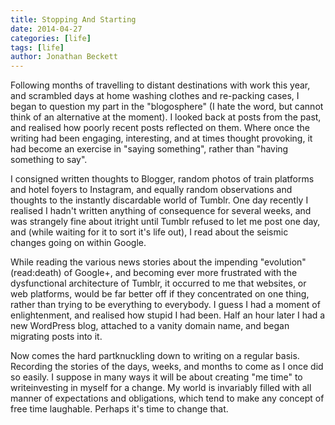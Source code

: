 ```yaml
---
title: Stopping And Starting
date: 2014-04-27
categories: [life]
tags: [life]
author: Jonathan Beckett
---
```


Following months of travelling to distant destinations with work this year, and scrambled days at home washing clothes and re-packing cases, I began to question my part in the "blogosphere" (I hate the word, but cannot think of an alternative at the moment). I looked back at posts from the past, and realised how poorly recent posts reflected on them. Where once the writing had been engaging, interesting, and at times thought provoking, it had become an exercise in "saying something", rather than "having something to say".

I consigned written thoughts to Blogger, random photos of train platforms and hotel foyers to Instagram, and equally random observations and thoughts to the instantly discardable world of Tumblr. One day recently I realised I hadn't written anything of consequence for several weeks, and was strangely fine about itright until Tumblr refused to let me post one day, and (while waiting for it to sort it's life out), I read about the seismic changes going on within Google.

While reading the various news stories about the impending "evolution" (read:death) of Google+, and becoming ever more frustrated with the dysfunctional architecture of Tumblr, it occurred to me that websites, or web platforms, would be far better off if they concentrated on one thing, rather than trying to be everything to everybody. I guess I had a moment of enlightenment, and realised how stupid I had been. Half an hour later I had a new WordPress blog, attached to a vanity domain name, and began migrating posts into it.

Now comes the hard partknuckling down to writing on a regular basis. Recording the stories of the days, weeks, and months to come as I once did so easily. I suppose in many ways it will be about creating "me time" to writeinvesting in myself for a change. My world is invariably filled with all manner of expectations and obligations, which tend to make any concept of free time laughable. Perhaps it's time to change that.
